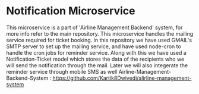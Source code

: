 # Notification Microservice
This microservice is a part of 'Airline Management Backend' system, for more info refer to the main repository. This microservice handles the mailing service required for ticket booking. In this repository we have used GMAIL's SMTP server to set up the mailing service, and have used node-cron to handle the cron jobs for reminder service. Along with this we have used a Notification-Ticket model which stores the data of the recipients who we will send the notification through the mail. Later we will also integerate the reminder service through mobile SMS as well
Airline-Management-Backend-System : https://github.com/Kartik8Dwivedi/alirline-management-system
